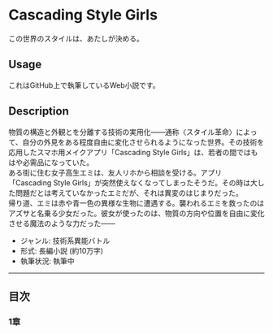 Cascading Style Girls
=====================

この世界のスタイルは、あたしが決める。

## Usage

これはGitHub上で執筆しているWeb小説です。  

## Description

物質の構造と外観とを分離する技術の実用化――通称〈スタイル革命〉によって、自分の外見をある程度自由に変化させられるようになった世界。その技術を応用したスマホ用メイクアプリ「Cascading Style Girls」は、若者の間ではもはや必需品になっていた。  
ある街に住む女子高生エミは、友人リホから相談を受ける。アプリ「Cascading Style Girls」が突然使えなくなってしまったそうだ。その時は大した問題だとは考えていなかったエミだが、それは異変のはじまりだった。  
帰り道、エミは赤や青一色の異様な生物に遭遇する。襲われるエミを救ったのはアズサと名乗る少女だった。彼女が使ったのは、物質の方向や位置を自由に変化させる魔法のような力だった――

* ジャンル: 技術系異能バトル
* 形式: 長編小説 (約10万字)
* 執筆状況: 執筆中

----

## 目次

### 1章
